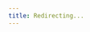 ```yaml
---
title: Redirecting...
---
```


<script setup>
import { onMounted } from "vue"
import { useRouter } from "vitepress"
    
const router = useRouter();

onMounted(() => router.go("/"));
</script>
